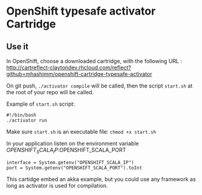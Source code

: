 # OpenShift typesafe activator Cartridge

## Use it

In OpenShift, choose a downloaded cartridge, with the following URL : http://cartreflect-claytondev.rhcloud.com/reflect?github=mhashimm/openshift-cartridge-typesafe-activator

On git push, `./activator compile` will be called, then the script `start.sh` at the root of your repo will be called.

Example of `start.sh` script:

    #!/bin/bash
    ./activator run

Make sure `start.sh` is an executable file: `chmod +x start.sh`

In your application listen on the environment variable $OPENSHIFT_SCALA_IP:$OPENSHIFT_SCALA_PORT

    interface = System.getenv("OPENSHIFT_SCALA_IP")
    port = System.getenv("OPENSHIFT_SCALA_PORT").toInt

This cartidge embed an akka example, but you could use any framework as long as activator is used for compilation.
